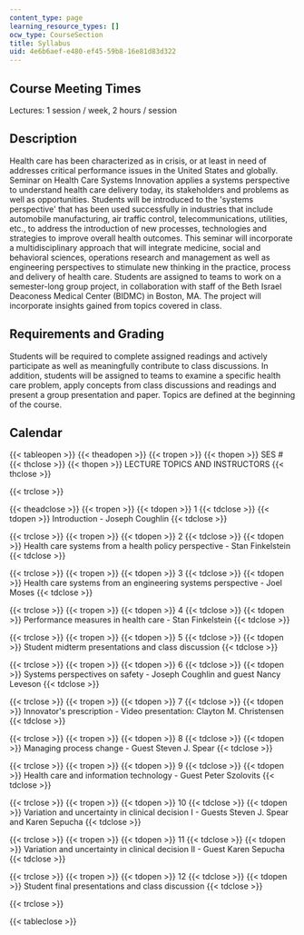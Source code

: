 ```yaml
---
content_type: page
learning_resource_types: []
ocw_type: CourseSection
title: Syllabus
uid: 4e6b6aef-e480-ef45-59b8-16e81d83d322
---
```


Course Meeting Times
--------------------

Lectures: 1 session / week, 2 hours / session

Description
-----------

Health care has been characterized as in crisis, or at least in need of addresses critical performance issues in the United States and globally. Seminar on Health Care Systems Innovation applies a systems perspective to understand health care delivery today, its stakeholders and problems as well as opportunities. Students will be introduced to the 'systems perspective' that has been used successfully in industries that include automobile manufacturing, air traffic control, telecommunications, utilities, etc., to address the introduction of new processes, technologies and strategies to improve overall health outcomes. This seminar will incorporate a multidisciplinary approach that will integrate medicine, social and behavioral sciences, operations research and management as well as engineering perspectives to stimulate new thinking in the practice, process and delivery of health care. Students are assigned to teams to work on a semester-long group project, in collaboration with staff of the Beth Israel Deaconess Medical Center (BIDMC) in Boston, MA. The project will incorporate insights gained from topics covered in class.

Requirements and Grading
------------------------

Students will be required to complete assigned readings and actively participate as well as meaningfully contribute to class discussions. In addition, students will be assigned to teams to examine a specific health care problem, apply concepts from class discussions and readings and present a group presentation and paper. Topics are defined at the beginning of the course.

Calendar
--------

{{< tableopen >}}
{{< theadopen >}}
{{< tropen >}}
{{< thopen >}}
SES #
{{< thclose >}}
{{< thopen >}}
LECTURE TOPICS AND INSTRUCTORS
{{< thclose >}}

{{< trclose >}}

{{< theadclose >}}
{{< tropen >}}
{{< tdopen >}}
1
{{< tdclose >}}
{{< tdopen >}}
Introduction - Joseph Coughlin
{{< tdclose >}}

{{< trclose >}}
{{< tropen >}}
{{< tdopen >}}
2
{{< tdclose >}}
{{< tdopen >}}
Health care systems from a health policy perspective - Stan Finkelstein
{{< tdclose >}}

{{< trclose >}}
{{< tropen >}}
{{< tdopen >}}
3
{{< tdclose >}}
{{< tdopen >}}
Health care systems from an engineering systems perspective - Joel Moses
{{< tdclose >}}

{{< trclose >}}
{{< tropen >}}
{{< tdopen >}}
4
{{< tdclose >}}
{{< tdopen >}}
Performance measures in health care - Stan Finkelstein
{{< tdclose >}}

{{< trclose >}}
{{< tropen >}}
{{< tdopen >}}
5
{{< tdclose >}}
{{< tdopen >}}
Student midterm presentations and class discussion
{{< tdclose >}}

{{< trclose >}}
{{< tropen >}}
{{< tdopen >}}
6
{{< tdclose >}}
{{< tdopen >}}
Systems perspectives on safety - Joseph Coughlin and guest Nancy Leveson
{{< tdclose >}}

{{< trclose >}}
{{< tropen >}}
{{< tdopen >}}
7
{{< tdclose >}}
{{< tdopen >}}
Innovator's prescription - Video presentation: Clayton M. Christensen
{{< tdclose >}}

{{< trclose >}}
{{< tropen >}}
{{< tdopen >}}
8
{{< tdclose >}}
{{< tdopen >}}
Managing process change - Guest Steven J. Spear
{{< tdclose >}}

{{< trclose >}}
{{< tropen >}}
{{< tdopen >}}
9
{{< tdclose >}}
{{< tdopen >}}
Health care and information technology - Guest Peter Szolovits
{{< tdclose >}}

{{< trclose >}}
{{< tropen >}}
{{< tdopen >}}
10
{{< tdclose >}}
{{< tdopen >}}
Variation and uncertainty in clinical decision I - Guests Steven J. Spear and Karen Sepucha
{{< tdclose >}}

{{< trclose >}}
{{< tropen >}}
{{< tdopen >}}
11
{{< tdclose >}}
{{< tdopen >}}
Variation and uncertainty in clinical decision II - Guest Karen Sepucha
{{< tdclose >}}

{{< trclose >}}
{{< tropen >}}
{{< tdopen >}}
12
{{< tdclose >}}
{{< tdopen >}}
Student final presentations and class discussion
{{< tdclose >}}

{{< trclose >}}

{{< tableclose >}}
